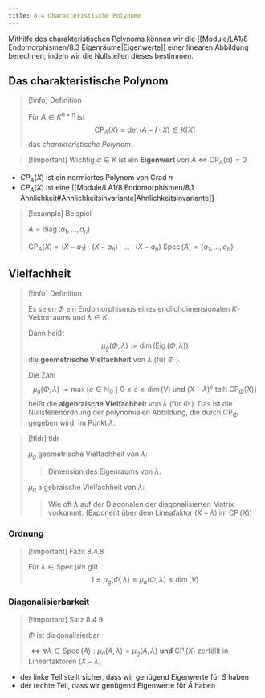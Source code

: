 ```yaml
---
title: 8.4 Charakteristische Polynome
---
```


Mithilfe des charakteristischen Polynoms können wir die [[Module/LA1/8 Endomorphismen/8.3 Eigenräume|Eigenwerte]] einer linearen Abbildung berechnen, indem wir die Nullstellen dieses bestimmen.

## Das charakteristische Polynom

> [!info] Definition 
> 
> Für $A\in K^{n \times n}$ ist
> $$
> \operatorname{CP}_{A}(X)=\det(A-I\cdot X) \in K[X]
> $$
> das *charakteristische Polynom*.

> [!important] Wichtig
>  $\alpha\in K$ ist ein **Eigenwert** von $A$ $\iff$ $\operatorname{CP}_{A}(\alpha)=0$

- $CP_{A}(X)$ ist ein normiertes Polynom von Grad $n$
- $CP_{A}(X)$ ist eine [[Module/LA1/8 Endomorphismen/8.1 Ähnlichkeit#Ähnlichkeitsinvariante|Ähnlichkeitsinvariante]]

> [!example] Beispiel 
> 
> $A=\operatorname{diag}(a_{1},\dots,a_{n})$
> 
> $\operatorname{CP}_{A}(X)=(X-a_{1})\cdot(X-a_{n})\cdot \dots \cdot(X - a_{n})$
> $\operatorname{Spec}(A)=\{ a_{1},\dots,a_{n} \}$

## Vielfachheit

> [!info] Definition 
> 
> Es seien $\Phi$ ein Endomorphismus eines endlichdimensionalen $K$-Vektorraums und $\lambda \in K$. 
> 
> Dann heißt
> $$
> \mu_g(\Phi, \lambda):=\operatorname{dim}(\operatorname{Eig}(\Phi, \lambda))
> $$
> die **geometrische Vielfachheit** von $\lambda$ (für $\Phi$ ). 
> 
> Die Zahl
> $$
> \mu_a(\Phi, \lambda):=\max \left\{e \in \mathbb{N}_0 \mid 0 \leq e \leq \operatorname{dim}(V) \text { und }(X-\lambda)^e \text { teilt } \mathrm{CP}_{\Phi}(X)\right\}
> $$
> heißt die **algebraische Vielfachheit** von $\lambda$ (für $\Phi$ ). 
> Das ist die Nullstellenordnung der polynomialen Abbildung, die durch $\mathrm{CP}_{\Phi}$ gegeben wird, im Punkt $\lambda$.

>[!tldr] tldr 
> 
> $\mu_{g}$ geometrische Vielfachheit von $\lambda$:
> > Dimension des Eigenraums von $\lambda$.
> 
> $\mu_{a}$ algebraische Vielfachheit von $\lambda$:
> > Wie oft $\lambda$ auf der Diagonalen der diagonalisierten Matrix vorkommt.
> > (Exponent über dem Lineafaktor $(X-\lambda)$ im $\operatorname{CP}(X)$)

### Ordnung

> [!important] Fazit 8.4.8
> 
> Für $\lambda \in \operatorname{Spec}(\Phi)$ gilt 
> $$1 \leq \mu_g(\Phi, \lambda) \leq \mu_a(\Phi, \lambda)\leq \operatorname{dim}(V) $$

### Diagonalisierbarkeit

> [!important] Satz 8.4.9
> 
> $\Phi$ ist diagonalisierbar
> 
> $\iff \forall \lambda \in \operatorname{Spec}(A) :  \mu_{a}(A, \lambda)=\mu_{g}(A, \lambda)$ **und** $\operatorname{CP}(X)$ zerfällt in Linearfaktoren $(X-\lambda)$

- der linke Teil stellt sicher, dass wir genügend Eigenwerte für $S$ haben
- der rechte Teil, dass wir genügend Eigenwerte für $Ã$ haben